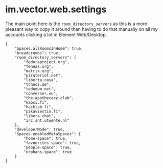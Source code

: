 # im.vector.web.settings

The main point here is the `room_directory_servers` as this is a more pleasant way to copy it around than
having to do that manually on all my accounts clicking a lot in Element Web/Desktop.

```
{
	"Spaces.allRoomsInHome": true,
	"breadcrumbs": true,
	"room_directory_servers": [
		"fedoraproject.org",
		"feneas.org",
		"matrix.org",
		"pirateriot.net",
		"liberta.casa",
		"tchncs.de",
		"tedomum.net",
		"converser.eu",
		"the-apothecary.club",
		"kapsi.fi",
		"hacklab.fi",
		"pikaviestin.fi",
		"libera.chat",
		"irc.snt.utwente.nl"
	],
	"developerMode": true,
	"Spaces.enabledMetaSpaces": {
		"home-space": true,
		"favourites-space": true,
		"people-space": true,
		"orphans-space": true
	}
}
```
